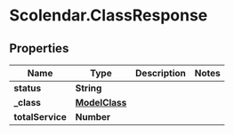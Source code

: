 # Scolendar.ClassResponse

## Properties
Name | Type | Description | Notes
------------ | ------------- | ------------- | -------------
**status** | **String** |  | 
**_class** | [**ModelClass**](ModelClass.md) |  | 
**totalService** | **Number** |  | 


